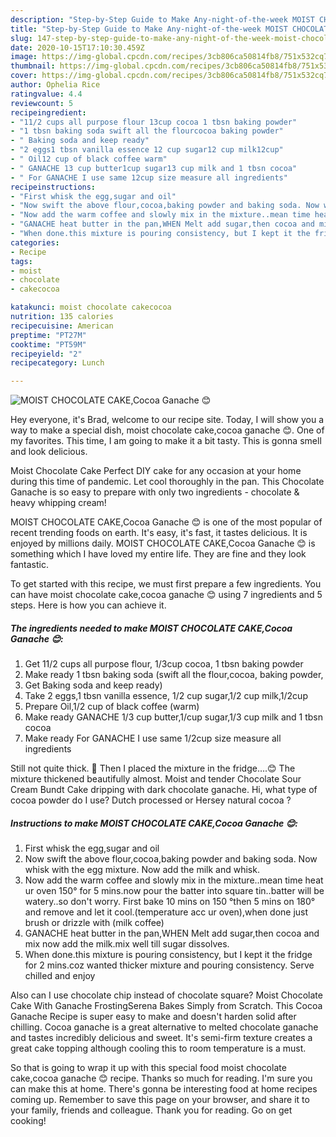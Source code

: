 ```yaml
---
description: "Step-by-Step Guide to Make Any-night-of-the-week MOIST CHOCOLATE CAKE,Cocoa Ganache 😊"
title: "Step-by-Step Guide to Make Any-night-of-the-week MOIST CHOCOLATE CAKE,Cocoa Ganache 😊"
slug: 147-step-by-step-guide-to-make-any-night-of-the-week-moist-chocolate-cake-cocoa-ganache
date: 2020-10-15T17:10:30.459Z
image: https://img-global.cpcdn.com/recipes/3cb806ca50814fb8/751x532cq70/moist-chocolate-cakecocoa-ganache-😊-recipe-main-photo.jpg
thumbnail: https://img-global.cpcdn.com/recipes/3cb806ca50814fb8/751x532cq70/moist-chocolate-cakecocoa-ganache-😊-recipe-main-photo.jpg
cover: https://img-global.cpcdn.com/recipes/3cb806ca50814fb8/751x532cq70/moist-chocolate-cakecocoa-ganache-😊-recipe-main-photo.jpg
author: Ophelia Rice
ratingvalue: 4.4
reviewcount: 5
recipeingredient:
- "11/2 cups all purpose flour 13cup cocoa 1 tbsn baking powder"
- "1 tbsn baking soda swift all the flourcocoa baking powder"
- " Baking soda and keep ready"
- "2 eggs1 tbsn vanilla essence 12 cup sugar12 cup milk12cup"
- " Oil12 cup of black coffee warm"
- " GANACHE 13 cup butter1cup sugar13 cup milk and 1 tbsn cocoa"
- " For GANACHE I use same 12cup size measure all ingredients"
recipeinstructions:
- "First whisk the egg,sugar and oil"
- "Now swift the above flour,cocoa,baking powder and baking soda. Now whisk with the egg mixture. Now add the milk and whisk."
- "Now add the warm coffee and slowly mix in the mixture..mean time heat ur oven 150° for 5 mins.now pour the batter into square tin..batter will be watery..so don&#39;t worry. First bake 10 mins on 150 °then 5 mins on 180° and remove and let it cool.(temperature acc ur oven),when done just brush or drizzle with (milk coffee)"
- "GANACHE heat butter in the pan,WHEN Melt add sugar,then cocoa and mix now add the milk.mix well till sugar dissolves."
- "When done.this mixture is pouring consistency, but I kept it the fridge for 2 mins.coz wanted thicker mixture and pouring consistency. Serve chilled and enjoy"
categories:
- Recipe
tags:
- moist
- chocolate
- cakecocoa

katakunci: moist chocolate cakecocoa 
nutrition: 135 calories
recipecuisine: American
preptime: "PT27M"
cooktime: "PT59M"
recipeyield: "2"
recipecategory: Lunch

---
```



![MOIST CHOCOLATE CAKE,Cocoa Ganache 😊](https://img-global.cpcdn.com/recipes/3cb806ca50814fb8/751x532cq70/moist-chocolate-cakecocoa-ganache-😊-recipe-main-photo.jpg)

Hey everyone, it's Brad, welcome to our recipe site. Today, I will show you a way to make a special dish, moist chocolate cake,cocoa ganache 😊. One of my favorites. This time, I am going to make it a bit tasty. This is gonna smell and look delicious.

Moist Chocolate Cake Perfect DIY cake for any occasion at your home during this time of pandemic. Let cool thoroughly in the pan. This Chocolate Ganache is so easy to prepare with only two ingredients - chocolate &amp; heavy whipping cream!

MOIST CHOCOLATE CAKE,Cocoa Ganache 😊 is one of the most popular of recent trending foods on earth. It's easy, it's fast, it tastes delicious. It is enjoyed by millions daily. MOIST CHOCOLATE CAKE,Cocoa Ganache 😊 is something which I have loved my entire life. They are fine and they look fantastic.


To get started with this recipe, we must first prepare a few ingredients. You can have moist chocolate cake,cocoa ganache 😊 using 7 ingredients and 5 steps. Here is how you can achieve it.

<!--inarticleads1-->

##### The ingredients needed to make MOIST CHOCOLATE CAKE,Cocoa Ganache 😊:

1. Get 11/2 cups all purpose flour, 1/3cup cocoa, 1 tbsn baking powder
1. Make ready 1 tbsn baking soda (swift all the flour,cocoa, baking powder,
1. Get  Baking soda and keep ready)
1. Take 2 eggs,1 tbsn vanilla essence, 1/2 cup sugar,1/2 cup milk,1/2cup
1. Prepare  Oil,1/2 cup of black coffee (warm)
1. Make ready  GANACHE 1/3 cup butter,1/cup sugar,1/3 cup milk and 1 tbsn cocoa
1. Make ready  For GANACHE I use same 1/2cup size measure all ingredients


Still not quite thick. 🤔 Then I placed the mixture in the fridge….😊 The mixture thickened beautifully almost. Moist and tender Chocolate Sour Cream Bundt Cake dripping with dark chocolate ganache. Hi, what type of cocoa powder do I use? Dutch processed or Hersey natural cocoa ? 

<!--inarticleads2-->

##### Instructions to make MOIST CHOCOLATE CAKE,Cocoa Ganache 😊:

1. First whisk the egg,sugar and oil
1. Now swift the above flour,cocoa,baking powder and baking soda. Now whisk with the egg mixture. Now add the milk and whisk.
1. Now add the warm coffee and slowly mix in the mixture..mean time heat ur oven 150° for 5 mins.now pour the batter into square tin..batter will be watery..so don&#39;t worry. First bake 10 mins on 150 °then 5 mins on 180° and remove and let it cool.(temperature acc ur oven),when done just brush or drizzle with (milk coffee)
1. GANACHE heat butter in the pan,WHEN Melt add sugar,then cocoa and mix now add the milk.mix well till sugar dissolves.
1. When done.this mixture is pouring consistency, but I kept it the fridge for 2 mins.coz wanted thicker mixture and pouring consistency. Serve chilled and enjoy


Also can I use chocolate chip instead of chocolate square? Moist Chocolate Cake With Ganache FrostingSerena Bakes Simply from Scratch. This Cocoa Ganache Recipe is super easy to make and doesn&#39;t harden solid after chilling. Cocoa ganache is a great alternative to melted chocolate ganache and tastes incredibly delicious and sweet. It&#39;s semi-firm texture creates a great cake topping although cooling this to room temperature is a must. 

So that is going to wrap it up with this special food moist chocolate cake,cocoa ganache 😊 recipe. Thanks so much for reading. I'm sure you can make this at home. There's gonna be interesting food at home recipes coming up. Remember to save this page on your browser, and share it to your family, friends and colleague. Thank you for reading. Go on get cooking!
